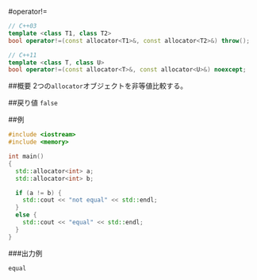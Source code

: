 #operator!=
```cpp
// C++03
template <class T1, class T2>
bool operator!=(const allocator<T1>&, const allocator<T2>&) throw();

// C++11
template <class T, class U>
bool operator!=(const allocator<T>&, const allocator<U>&) noexcept;
```

##概要
2つの`allocator`オブジェクトを非等値比較する。


##戻り値
`false`


##例
```cpp
#include <iostream>
#include <memory>

int main()
{
  std::allocator<int> a;
  std::allocator<int> b;

  if (a != b) {
    std::cout << "not equal" << std::endl;
  }
  else {
    std::cout << "equal" << std::endl;
  }
}
```

###出力例
```
equal
```


